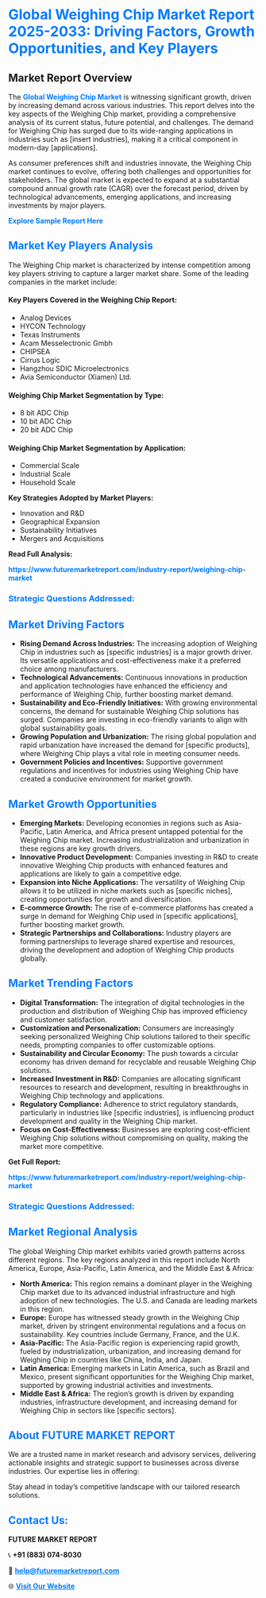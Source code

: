 <h1 style="color: #007BFF;">Global Weighing Chip Market Report 2025-2033: Driving Factors, Growth Opportunities, and Key Players</h1>

<section id="overview">
<h2>Market Report Overview</h2>
<p>The <a href="https://www.futuremarketreport.com/industry-report/weighing-chip-market" style="color: #007BFF; text-decoration: none;"><strong>Global Weighing Chip Market</strong></a> is witnessing significant growth, driven by increasing demand across various industries. This report delves into the key aspects of the Weighing Chip market, providing a comprehensive analysis of its current status, future potential, and challenges. The demand for Weighing Chip has surged due to its wide-ranging applications in industries such as [insert industries], making it a critical component in modern-day [applications].</p>
<p>As consumer preferences shift and industries innovate, the Weighing Chip market continues to evolve, offering both challenges and opportunities for stakeholders. The global market is expected to expand at a substantial compound annual growth rate (CAGR) over the forecast period, driven by technological advancements, emerging applications, and increasing investments by major players.</p>
</section>

<section id="overview">
<p><a href="https://www.futuremarketreport.com/request-sample/reportId=115775" style="color: #007BFF; text-decoration: none;"><strong>Explore Sample Report Here</strong></a></p>
</section>

<section id="key-players">
<h2 style="color: #007BFF;">Market Key Players Analysis</h2>
<p>The Weighing Chip market is characterized by intense competition among key players striving to capture a larger market share. Some of the leading companies in the market include:</p>
<h4>Key Players Covered in the Weighing Chip Report:</h4>
<ul><li>Analog Devices</li><li>HYCON Technology</li><li>Texas Instruments</li><li>Acam Messelectronic Gmbh</li><li>CHIPSEA</li><li>Cirrus Logic</li><li>Hangzhou SDIC Microelectronics</li><li>Avia Semiconductor (Xiamen) Ltd.</li></ul>
<h4>Weighing Chip Market Segmentation by Type:</h4>
<ul><li>8 bit ADC Chip</li><li>10 bit ADC Chip</li><li>20 bit ADC Chip</li></ul>

<h4>Weighing Chip Market Segmentation by Application:</h4>
<ul><li>Commercial Scale</li><li>Industrial Scale</li><li>Household Scale</li></ul>
<p><strong>Key Strategies Adopted by Market Players:</strong></p>
<ul>
<li>Innovation and R&D</li>
<li>Geographical Expansion</li>
<li>Sustainability Initiatives</li>
<li>Mergers and Acquisitions</li>
</ul>
</section>

<section>
<p><strong>Read Full Analysis: </strong></p><a href="https://www.futuremarketreport.com/industry-report/weighing-chip-market" style="color: #007BFF; text-decoration: none;"><strong>https://www.futuremarketreport.com/industry-report/weighing-chip-market</strong></a>
<h3 style="color: #007BFF;">Strategic Questions Addressed:</h3>
</section>

<section id="driving-factors">
<h2 style="color: #007BFF;">Market Driving Factors</h2>
<ul>
<li><strong>Rising Demand Across Industries:</strong> The increasing adoption of Weighing Chip in industries such as [specific industries] is a major growth driver. Its versatile applications and cost-effectiveness make it a preferred choice among manufacturers.</li>
<li><strong>Technological Advancements:</strong> Continuous innovations in production and application technologies have enhanced the efficiency and performance of Weighing Chip, further boosting market demand.</li>
<li><strong>Sustainability and Eco-Friendly Initiatives:</strong> With growing environmental concerns, the demand for sustainable Weighing Chip solutions has surged. Companies are investing in eco-friendly variants to align with global sustainability goals.</li>
<li><strong>Growing Population and Urbanization:</strong> The rising global population and rapid urbanization have increased the demand for [specific products], where Weighing Chip plays a vital role in meeting consumer needs.</li>
<li><strong>Government Policies and Incentives:</strong> Supportive government regulations and incentives for industries using Weighing Chip have created a conducive environment for market growth.</li>
</ul>
</section>

<section id="growth-opportunities">
<h2 style="color: #007BFF;">Market Growth Opportunities</h2>
<ul>
<li><strong>Emerging Markets:</strong> Developing economies in regions such as Asia-Pacific, Latin America, and Africa present untapped potential for the Weighing Chip market. Increasing industrialization and urbanization in these regions are key growth drivers.</li>
<li><strong>Innovative Product Development:</strong> Companies investing in R&D to create innovative Weighing Chip products with enhanced features and applications are likely to gain a competitive edge.</li>
<li><strong>Expansion into Niche Applications:</strong> The versatility of Weighing Chip allows it to be utilized in niche markets such as [specific niches], creating opportunities for growth and diversification.</li>
<li><strong>E-commerce Growth:</strong> The rise of e-commerce platforms has created a surge in demand for Weighing Chip used in [specific applications], further boosting market growth.</li>
<li><strong>Strategic Partnerships and Collaborations:</strong> Industry players are forming partnerships to leverage shared expertise and resources, driving the development and adoption of Weighing Chip products globally.</li>
</ul>
</section>

<section id="trending-factors">
<h2 style="color: #007BFF;">Market Trending Factors</h2>
<ul>
<li><strong>Digital Transformation:</strong> The integration of digital technologies in the production and distribution of Weighing Chip has improved efficiency and customer satisfaction.</li>
<li><strong>Customization and Personalization:</strong> Consumers are increasingly seeking personalized Weighing Chip solutions tailored to their specific needs, prompting companies to offer customizable options.</li>
<li><strong>Sustainability and Circular Economy:</strong> The push towards a circular economy has driven demand for recyclable and reusable Weighing Chip solutions.</li>
<li><strong>Increased Investment in R&D:</strong> Companies are allocating significant resources to research and development, resulting in breakthroughs in Weighing Chip technology and applications.</li>
<li><strong>Regulatory Compliance:</strong> Adherence to strict regulatory standards, particularly in industries like [specific industries], is influencing product development and quality in the Weighing Chip market.</li>
<li><strong>Focus on Cost-Effectiveness:</strong> Businesses are exploring cost-efficient Weighing Chip solutions without compromising on quality, making the market more competitive.</li>
</ul>
</section>

<section>
<p><strong>Get Full Report: </strong></p><a href="https://www.futuremarketreport.com/industry-report/weighing-chip-market" style="color: #007BFF; text-decoration: none;"><strong>https://www.futuremarketreport.com/industry-report/weighing-chip-market</strong></a>
<h3 style="color: #007BFF;">Strategic Questions Addressed:</h3>
</section>


<section id="regional-analysis">
<h2 style="color: #007BFF;">Market Regional Analysis</h2>
<p>The global Weighing Chip market exhibits varied growth patterns across different regions. The key regions analyzed in this report include North America, Europe, Asia-Pacific, Latin America, and the Middle East & Africa:</p>
<ul>
<li><strong>North America:</strong> This region remains a dominant player in the Weighing Chip market due to its advanced industrial infrastructure and high adoption of new technologies. The U.S. and Canada are leading markets in this region.</li>
<li><strong>Europe:</strong> Europe has witnessed steady growth in the Weighing Chip market, driven by stringent environmental regulations and a focus on sustainability. Key countries include Germany, France, and the U.K.</li>
<li><strong>Asia-Pacific:</strong> The Asia-Pacific region is experiencing rapid growth, fueled by industrialization, urbanization, and increasing demand for Weighing Chip in countries like China, India, and Japan.</li>
<li><strong>Latin America:</strong> Emerging markets in Latin America, such as Brazil and Mexico, present significant opportunities for the Weighing Chip market, supported by growing industrial activities and investments.</li>
<li><strong>Middle East & Africa:</strong> The region’s growth is driven by expanding industries, infrastructure development, and increasing demand for Weighing Chip in sectors like [specific sectors].</li>
</ul>
</section>

<footer>
<h2 style="color: #007BFF;">About FUTURE MARKET REPORT</h2>
<p>We are a trusted name in market research and advisory services, delivering actionable insights and strategic support to businesses across diverse industries. Our expertise lies in offering:</p>

<p>Stay ahead in today’s competitive landscape with our tailored research solutions.</p>

<h2 style="color: #007BFF;">Contact Us:</h2>
<p><strong>FUTURE MARKET REPORT</strong></p>
<p>📞 <strong>+91 (883) 074-8030</strong></p>
<p>📧 <strong><a href="mailto:help@futuremarketreport.com" style="color: #007BFF;">help@futuremarketreport.com</a></strong></p>
<p>🌐 <strong><a href="https://www.futuremarketreport.com/" style="color: #007BFF;">Visit Our Website</a></strong></p>
</footer>